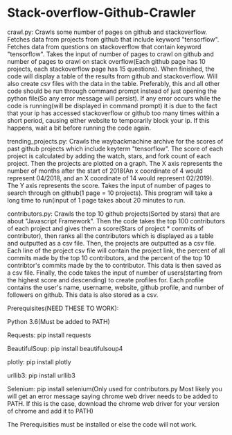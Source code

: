 # Stack-overflow-Github-Crawler
crawl.py: Crawls some number of pages on github and stackoverflow. Fetches data from projects from github that include keyword "tensorflow". Fetches data from questions on stackoverflow that contain keyword "tensorflow". Takes the input of number of pages to crawl on github and number of pages to crawl on stack overflow(Each github page has 10 projects, each stackoverflow page has 15 questions). When finished, the code will display a table of the results from github and stackoverflow. Will also create csv files with the data in the table. Preferably, this and all other code should be run through command prompt instead of just opening the python file(So any error message will persist). If any error occurs while the code is running(will be displayed in command prompt) it is due to the fact that your ip has accessed stackoverflow or github too many times within a short period, causing either website to temporarily block your ip. If this happens, wait a bit before running the code again.

trending_projects.py: Crawls the waybackmachine archive for the scores of past github projects which include keyterm "tensorflow". The score of each project is calculated by adding the watch, stars, and fork count of each project. Then the projects are plotted on a graph. The X axis represents the number of months after the start of 2018(An x coordinate of 4 would represent 04/2018, and an X coordinate of 14 would represent 02/2019). The Y axis represents the score. Takes the input of number of pages to search through on github(1 page = 10 projects). This program will take a long time to run(input of 1 page takes about 20 minutes to run. 



contributors.py: Crawls the top 10 github projects(Sorted by stars) that are about "Javascript Framework". Then the code takes the top 100 contributors of each project and gives them a score(Stars of project * commits of contributor), then ranks all the contributors which is displayed as a table and outputted as a csv file. Then, the projects are outputted as a csv file. Each line of the project csv file will contain the project link, the percent of all commits made by the top 10 contributors, and the percent of the top 10 contribtor's commits made by the to contributor. This data is then saved as a csv file. Finally, the code takes the input of number of users(starting from the highest score and descending) to create profiles for. Each profile contains the user's name, username, website, github profile, and number of followers on github. This data is also stored as a csv.




Prerequisites(NEED THESE TO WORK): 

Python 3.6(Must be added to PATH)

Requests: pip install requests

BeautifulSoup: pip install beautifulsoup4

plotly: pip install plotly

urllib3: pip install urllib3

Selenium: pip install selenium(Only used for contributors.py Most likely you will get an error message saying chrome web driver needs to be added to PATH. If this is the case, download the chrome web driver for your version of chrome and add it to PATH)

The Prerequisities must be installed or else the code will not work.

